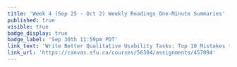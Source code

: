 ```yaml
---
title: 'Week 4 (Sep 25 - Oct 2) Weekly Readings One-Minute Summaries'
published: true
visible: true
badge_display: true
badge_label: 'Sep 30th 11:59pm PDT'
link_text: 'Write Better Qualitative Usability Tasks: Top 10 Mistakes to Avoid'
link_url: 'https://canvas.sfu.ca/courses/56304/assignments/457094'
---
```

